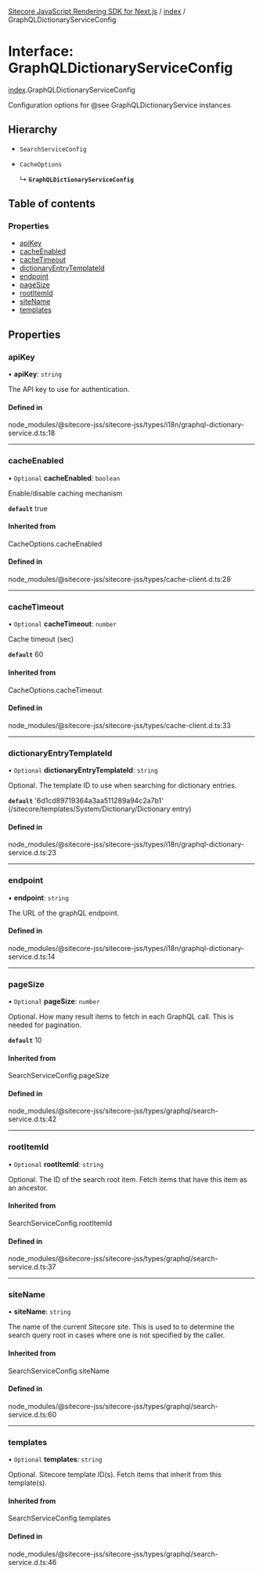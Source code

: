 [Sitecore JavaScript Rendering SDK for Next.js](../README.md) / [index](../modules/index.md) / GraphQLDictionaryServiceConfig

# Interface: GraphQLDictionaryServiceConfig

[index](../modules/index.md).GraphQLDictionaryServiceConfig

Configuration options for @see GraphQLDictionaryService instances

## Hierarchy

- `SearchServiceConfig`

- `CacheOptions`

  ↳ **`GraphQLDictionaryServiceConfig`**

## Table of contents

### Properties

- [apiKey](index.GraphQLDictionaryServiceConfig.md#apikey)
- [cacheEnabled](index.GraphQLDictionaryServiceConfig.md#cacheenabled)
- [cacheTimeout](index.GraphQLDictionaryServiceConfig.md#cachetimeout)
- [dictionaryEntryTemplateId](index.GraphQLDictionaryServiceConfig.md#dictionaryentrytemplateid)
- [endpoint](index.GraphQLDictionaryServiceConfig.md#endpoint)
- [pageSize](index.GraphQLDictionaryServiceConfig.md#pagesize)
- [rootItemId](index.GraphQLDictionaryServiceConfig.md#rootitemid)
- [siteName](index.GraphQLDictionaryServiceConfig.md#sitename)
- [templates](index.GraphQLDictionaryServiceConfig.md#templates)

## Properties

### apiKey

• **apiKey**: `string`

The API key to use for authentication.

#### Defined in

node_modules/@sitecore-jss/sitecore-jss/types/i18n/graphql-dictionary-service.d.ts:18

___

### cacheEnabled

• `Optional` **cacheEnabled**: `boolean`

Enable/disable caching mechanism

**`default`** true

#### Inherited from

CacheOptions.cacheEnabled

#### Defined in

node_modules/@sitecore-jss/sitecore-jss/types/cache-client.d.ts:28

___

### cacheTimeout

• `Optional` **cacheTimeout**: `number`

Cache timeout (sec)

**`default`** 60

#### Inherited from

CacheOptions.cacheTimeout

#### Defined in

node_modules/@sitecore-jss/sitecore-jss/types/cache-client.d.ts:33

___

### dictionaryEntryTemplateId

• `Optional` **dictionaryEntryTemplateId**: `string`

Optional. The template ID to use when searching for dictionary entries.

**`default`** '6d1cd89719364a3aa511289a94c2a7b1' (/sitecore/templates/System/Dictionary/Dictionary entry)

#### Defined in

node_modules/@sitecore-jss/sitecore-jss/types/i18n/graphql-dictionary-service.d.ts:23

___

### endpoint

• **endpoint**: `string`

The URL of the graphQL endpoint.

#### Defined in

node_modules/@sitecore-jss/sitecore-jss/types/i18n/graphql-dictionary-service.d.ts:14

___

### pageSize

• `Optional` **pageSize**: `number`

Optional. How many result items to fetch in each GraphQL call. This is needed for pagination.

**`default`** 10

#### Inherited from

SearchServiceConfig.pageSize

#### Defined in

node_modules/@sitecore-jss/sitecore-jss/types/graphql/search-service.d.ts:42

___

### rootItemId

• `Optional` **rootItemId**: `string`

Optional. The ID of the search root item. Fetch items that have this item as an ancestor.

#### Inherited from

SearchServiceConfig.rootItemId

#### Defined in

node_modules/@sitecore-jss/sitecore-jss/types/graphql/search-service.d.ts:37

___

### siteName

• **siteName**: `string`

The name of the current Sitecore site. This is used to to determine the search query root
in cases where one is not specified by the caller.

#### Inherited from

SearchServiceConfig.siteName

#### Defined in

node_modules/@sitecore-jss/sitecore-jss/types/graphql/search-service.d.ts:60

___

### templates

• `Optional` **templates**: `string`

Optional. Sitecore template ID(s). Fetch items that inherit from this template(s).

#### Inherited from

SearchServiceConfig.templates

#### Defined in

node_modules/@sitecore-jss/sitecore-jss/types/graphql/search-service.d.ts:46
